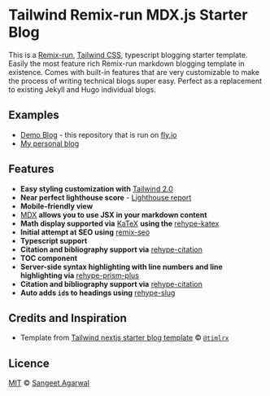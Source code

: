 # Tailwind Remix-run MDX.js Starter Blog

This is a [Remix-run](https://remix.run/), [Tailwind CSS](https://tailwindcss.com/), typescript blogging starter template. Easily the most feature rich Remix-run markdown blogging template in existence. Comes with built-in features that are very customizable to make the process of writing technical blogs super easy. Perfect as a replacement to existing Jekyll and Hugo individual blogs.

## Examples
- [Demo Blog](https://tailwind-remix-run-mdxjs-typescript-starter-blog.fly.dev/) - this repository that is run on [fly.io](https://fly.io/)
- [My personal blog](https://www.makebitbyte.com/)

## Features

- **Easy styling customization with** [Tailwind 2.0](https://blog.tailwindcss.com/tailwindcss-v2)
- **Near perfect lighthouse score** - [Lighthouse report](https://www.webpagetest.org/result/230614_BiDcB4_6X9/)
- **Mobile-friendly view**
- [MDX](https://mdxjs.com/) **allows you to use JSX in your markdown content**
- **Math display supported via** [KaTeX](https://katex.org/) **using the** [rehype-katex](https://www.npmjs.com/package/rehype-katex)
- **Initial attempt at SEO using** [remix-seo](https://github.com/chaance/remix-seo)
- **Typescript support**
- **Citation and bibliography support via** [rehype-citation](https://github.com/timlrx/rehype-citation)
- **TOC component**
- **Server-side syntax highlighting with line numbers and line highlighting via** [rehype-prism-plus](https://github.com/timlrx/rehype-prism-plus)
- **Citation and bibliography support via** [rehype-citation](https://github.com/timlrx/rehype-citation)
- **Auto adds `id`s to headings using** [rehype-slug](https://github.com/rehypejs/rehype-slug)

## Credits and Inspiration

- Template from [Tailwind nextjs starter blog template](https://github.com/timlrx/tailwind-nextjs-starter-blog) © [`@timlrx`](https://github.com/timlrx)

## Licence

[MIT](https://github.com/SangeetAgarwal/bitoflearning/blob/main/LICENSE) © [Sangeet Agarwal](https://www.makebitbyte.com/)
